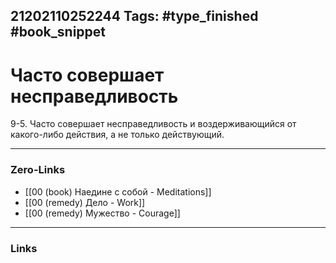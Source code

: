 21202110252244
Tags: #type_finished #book_snippet 
---
# Часто совершает несправедливость

 9-5. Часто совершает несправедливость и воздерживающийся от какого-либо действия, а не только действующий. 

---
### Zero-Links
 - [[00 (book) Наедине с собой - Meditations]]
 - [[00 (remedy) Дело - Work]]
 - [[00 (remedy) Мужество - Courage]]
---
### Links
